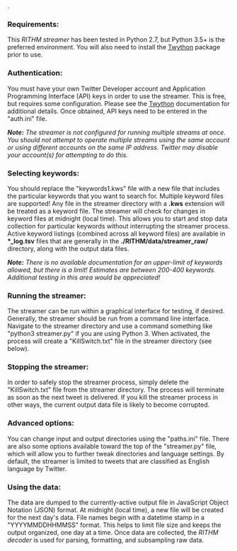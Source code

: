 .

### Requirements:
This *RITHM streamer* has been tested in Python 2.7, but Python 3.5+ is the preferred environment. You will also need to install the [Twython](https://github.com/ryanmcgrath/twython) package prior to use.


### Authentication:
You must have your own Twitter Developer account and Application Programming Interface (API) keys in order to use the streamer. This is free, but requires some configuration. Please see the [Twython](https://github.com/ryanmcgrath/twython) documentation for additional details. Once obtained, API keys need to be entered in the "auth.ini" file.

***Note:** The streamer is not configured for running multiple streams at once. You should not attempt to operate multiple streams using the same account or using different accounts on the same IP address. Twitter may disable your account(s) for attempting to do this.*


### Selecting keywords:
You should replace the "keywords1.kws" file with a new file that includes the particular keywords that you want to search for. Multiple keyword files are supported! Any file in the streamer directory with a **.kws** extension will be treated as a keyword file. The streamer will check for changes in keyword files at midnight (local time). This allows you to start and stop data collection for particular keywords without interrupting the streamer process. Active keyword listings (combined across all keyword files) are available in **\*\_log.tsv** files that are generally in the **./RITHM/data/streamer_raw/** directory, along with the output data files.

***Note:** There is no available documentation for an upper-limit of keywords allowed, but there is a limit! Estimates are between 200-400 keywords. Additional testing in this area would be appreciated!*


### Running the streamer:
The streamer can be run within a graphical interface for testing, if desired. Generally, the streamer should be run from a command line interface. Navigate to the streamer directory and use a command something like "python3 streamer.py" if you are using Python 3. When activated, the process will create a "KillSwitch.txt" file in the streamer directory (see below).


### Stopping the streamer:
In order to safely stop the streamer process, simply delete the "KillSwitch.txt" file from the streamer directory. The process will terminate as soon as the next tweet is delivered. If you kill the streamer process in other ways, the current output data file is likely to become corrupted. 


### Advanced options:
You can change input and output directories using the "paths.ini" file. There are also some options available toward the top of the "streamer.py" file, which will allow you to further tweak directories and language settings. By default, the streamer is limited to tweets that are classified as English language by Twitter.


### Using the data:
The data are dumped to the currently-active output file in JavaScript Object Notation (JSON) format. At midnight (local time), a new file will be created for the next day's data. File names begin with a datetime stamp in a "YYYYMMDDHHMMSS" format. This helps to limit file size and keeps the output organized, one day at a time. Once data are collected, the *RITHM decoder* is used for parsing, formatting, and subsampling raw data.
